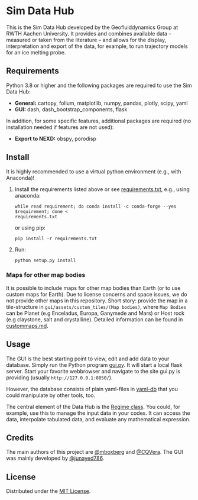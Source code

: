 # Sim Data Hub
This is the Sim Data Hub developed by the Geofluiddynamics Group at RWTH Aachen University. It provides and combines 
available data – measured or taken from the literature – and allows for the display, interpretation and export of the 
data, for example, to run trajectory models for an ice melting probe.

## Requirements
Python 3.8 or higher and the following packages are required to use the Sim Data Hub:
 * **General:** cartopy, folium, matplotlib, numpy, pandas, plotly, scipy, yaml
 * **GUI:** dash, dash_bootstrap_components, flask
 
In addition, for some specific features, additional packages are required (no installation needed if features are not 
used):
 * **Export to NEXD:** obspy, porodisp

## Install
It is highly recommended to use a virtual python environment (e.g., with Anaconda)!
 1. Install the requirements listed above or see [requirements.txt](requirements.txt), e.g., using anaconda:
    ```
    while read requirement; do conda install -c conda-forge --yes $requirement; done < 
    requirements.txt
    ```
    or using pip:
    ```
    pip install -r requirements.txt
    ```
 2. Run:
    ```
    python setup.py install
    ```

### Maps for other map bodies
It is possible to include maps for other map bodies than Earth (or to use custom maps for Earth). Due to license 
concerns and space issues, we do not provide other maps in this repository. Short story: provide the map in a 
tile-structure in `gui/assets/custom_tiles/(Map bodies)`, where `Map Bodies` can be Planet (e.g Enceladus, Europa, 
Ganymede and Mars) or Host rock (e.g claystone, salt and crystalline).
Detailed information can be found in [custommaps.md](custommaps.md).

## Usage
The GUI is the best starting point to view, edit and add data to your database. Simply run the Python program 
[gui.py](gui/gui.py). It will start a local flask server. Start your favorite webbrowser and navigate to the site gui.py
is providing (usually `http://127.0.0.1:8050/`). 

However, the database consists of plain yaml-files in [yaml-db](yaml-db) that you could manipulate by other tools, too.

The central element of the Data Hub is the [Regime class](library/regimes/Regime.py). You could, for example, 
use this to manage the input data in your codes. It can access the data, interpolate tabulated data, and evaluate any
mathematical expression.

## Credits

The main authors of this project are [@mboxberg](https://github.com/mboxberg) and [@CQVera](https://github.com/CQVera). 
The GUI was mainly developed by [@junayed786](https://github.com/junayed786).

## License

Distributed under the [MIT License](LICENSE).
